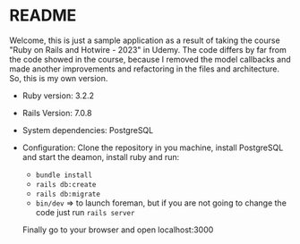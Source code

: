 # README

Welcome, this is just a sample application as a result of taking the course "Ruby on Rails and Hotwire - 2023" in Udemy. The code differs by far from the code showed in the course, because I removed the model callbacks and made another improvements and refactoring in the files and architecture. So, this is my own version.

* Ruby version: 3.2.2
  
* Rails Version: 7.0.8

* System dependencies: PostgreSQL

* Configuration: Clone the repository in you machine, install PostgreSQL and start the deamon, install ruby and run:
    - `bundle install`
    - `rails db:create`
    - `rails db:migrate`
    - `bin/dev` => to launch foreman, but if you are not going to change the code just run `rails server`
      
  Finally go to your browser and open localhost:3000
